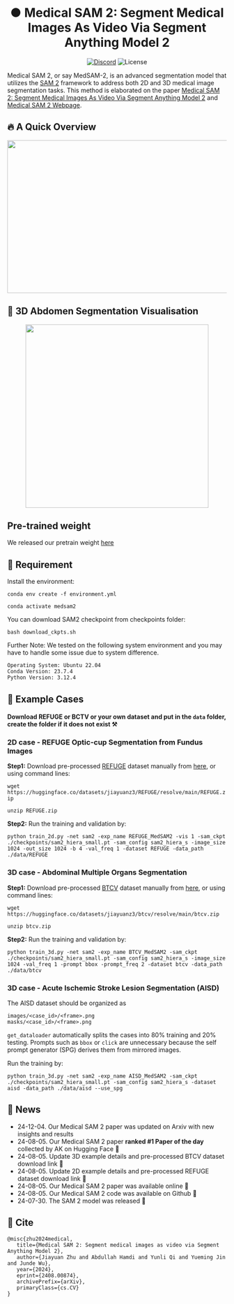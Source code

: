 <h1 align="center">● Medical SAM 2: Segment Medical Images As Video Via Segment Anything Model 2</h1>

<p align="center">
    <a href="https://discord.gg/DN4rvk95CC">
        <img alt="Discord" src="https://img.shields.io/discord/1146610656779440188?logo=discord&style=flat&logoColor=white"/></a>
    <img src="https://img.shields.io/static/v1?label=license&message=GPL&color=white&style=flat" alt="License"/>
</p>

Medical SAM 2, or say MedSAM-2, is an advanced segmentation model that utilizes the [SAM 2](https://github.com/facebookresearch/segment-anything-2) framework to address both 2D and 3D medical
image segmentation tasks. This method is elaborated on the paper [Medical SAM 2: Segment Medical Images As Video Via Segment Anything Model 2](https://arxiv.org/abs/2408.00874) and [Medical SAM 2 Webpage](https://supermedintel.github.io/Medical-SAM2/).

## 🔥 A Quick Overview 
 <div align="center"><img width="880" height="350" src="https://github.com/MedicineToken/Medical-SAM2/blob/main/vis/framework.png"></div>
 
## 🩻 3D Abdomen Segmentation Visualisation
 <div align="center"><img width="420" height="420" src="https://github.com/MedicineToken/Medical-SAM2/blob/main/vis/example.gif"></div>

## Pre-trained weight

We released our pretrain weight [here](https://huggingface.co/jiayuanz3/MedSAM2_pretrain/tree/main)

## 🧐 Requirement

 Install the environment:

 ``conda env create -f environment.yml``

 ``conda activate medsam2``

 You can download SAM2 checkpoint from checkpoints folder:
 
 ``bash download_ckpts.sh``

 Further Note: We tested on the following system environment and you may have to handle some issue due to system difference.
```
Operating System: Ubuntu 22.04
Conda Version: 23.7.4
Python Version: 3.12.4
```

 ## 🎯 Example Cases
 #### Download REFUGE or BCTV or your own dataset and put in the ``data`` folder, create the folder if it does not exist ⚒️
 
 ### 2D case - REFUGE Optic-cup Segmentation from Fundus Images

**Step1:** Download pre-processed [REFUGE](https://refuge.grand-challenge.org/) dataset manually from [here](https://huggingface.co/datasets/jiayuanz3/REFUGE/tree/main), or using command lines:

 ``wget https://huggingface.co/datasets/jiayuanz3/REFUGE/resolve/main/REFUGE.zip``

 ``unzip REFUGE.zip``

 **Step2:** Run the training and validation by:
 
``python train_2d.py -net sam2 -exp_name REFUGE_MedSAM2 -vis 1 -sam_ckpt ./checkpoints/sam2_hiera_small.pt -sam_config sam2_hiera_s -image_size 1024 -out_size 1024 -b 4 -val_freq 1 -dataset REFUGE -data_path ./data/REFUGE``

 ### 3D case - Abdominal Multiple Organs Segmentation
 
 **Step1:** Download pre-processed [BTCV](https://www.synapse.org/#!Synapse:syn3193805/wiki/217752) dataset manually from [here](https://huggingface.co/datasets/jiayuanz3/btcv/tree/main), or using command lines:

 ``wget https://huggingface.co/datasets/jiayuanz3/btcv/resolve/main/btcv.zip``

 ``unzip btcv.zip``

**Step2:** Run the training and validation by:


``python train_3d.py -net sam2 -exp_name BTCV_MedSAM2 -sam_ckpt ./checkpoints/sam2_hiera_small.pt -sam_config sam2_hiera_s -image_size 1024 -val_freq 1 -prompt bbox -prompt_freq 2 -dataset btcv -data_path ./data/btcv``

### 3D case - Acute Ischemic Stroke Lesion Segmentation (AISD)

The AISD dataset should be organized as

```
images/<case_id>/<frame>.png
masks/<case_id>/<frame>.png
```

`get_dataloader` automatically splits the cases into 80% training and 20% testing. Prompts such as `bbox` or `click` are unnecessary because the self prompt generator (SPG) derives them from mirrored images.

Run the training by:

``python train_3d.py -net sam2 -exp_name AISD_MedSAM2 -sam_ckpt ./checkpoints/sam2_hiera_small.pt -sam_config sam2_hiera_s -dataset aisd -data_path ./data/aisd --use_spg``


## 🚨 News
- 24-12-04. Our Medical SAM 2 paper was updated on Arxiv with new insights and results
- 24-08-05. Our Medical SAM 2 paper **ranked #1 Paper of the day** collected by AK on Hugging Face 🤗
- 24-08-05. Update 3D example details and pre-processed BTCV dataset download link 🔗
- 24-08-05. Update 2D example details and pre-processed REFUGE dataset download link 🔗
- 24-08-05. Our Medical SAM 2 paper was available online 🥳
- 24-08-05. Our Medical SAM 2 code was available on Github 🥳
- 24-07-30. The SAM 2 model was released 🤩

## 📝 Cite
 ~~~
@misc{zhu2024medical,
    title={Medical SAM 2: Segment medical images as video via Segment Anything Model 2},
    author={Jiayuan Zhu and Abdullah Hamdi and Yunli Qi and Yueming Jin and Junde Wu},
    year={2024},
    eprint={2408.00874},
    archivePrefix={arXiv},
    primaryClass={cs.CV}
}
 ~~~
